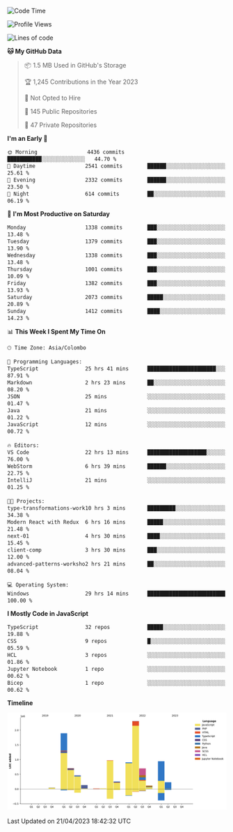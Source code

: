 
<!--START_SECTION:waka-->
![Code Time](http://img.shields.io/badge/Code%20Time-1%2C100%20hrs%207%20mins-blue)

![Profile Views](http://img.shields.io/badge/Profile%20Views-0-blue)

![Lines of code](https://img.shields.io/badge/From%20Hello%20World%20I%27ve%20Written-9.7%20million%20lines%20of%20code-blue)

**🐱 My GitHub Data** 

> 📦 1.5 MB Used in GitHub's Storage 
 > 
> 🏆 1,245 Contributions in the Year 2023
 > 
> 🚫 Not Opted to Hire
 > 
> 📜 145 Public Repositories 
 > 
> 🔑 47 Private Repositories 
 > 
**I'm an Early 🐤** 

```text
🌞 Morning                4436 commits        ███████████░░░░░░░░░░░░░░   44.70 % 
🌆 Daytime                2541 commits        ██████░░░░░░░░░░░░░░░░░░░   25.61 % 
🌃 Evening                2332 commits        ██████░░░░░░░░░░░░░░░░░░░   23.50 % 
🌙 Night                  614 commits         ██░░░░░░░░░░░░░░░░░░░░░░░   06.19 % 
```
📅 **I'm Most Productive on Saturday** 

```text
Monday                   1338 commits        ███░░░░░░░░░░░░░░░░░░░░░░   13.48 % 
Tuesday                  1379 commits        ███░░░░░░░░░░░░░░░░░░░░░░   13.90 % 
Wednesday                1338 commits        ███░░░░░░░░░░░░░░░░░░░░░░   13.48 % 
Thursday                 1001 commits        ███░░░░░░░░░░░░░░░░░░░░░░   10.09 % 
Friday                   1382 commits        ███░░░░░░░░░░░░░░░░░░░░░░   13.93 % 
Saturday                 2073 commits        █████░░░░░░░░░░░░░░░░░░░░   20.89 % 
Sunday                   1412 commits        ████░░░░░░░░░░░░░░░░░░░░░   14.23 % 
```


📊 **This Week I Spent My Time On** 

```text
🕑︎ Time Zone: Asia/Colombo

💬 Programming Languages: 
TypeScript               25 hrs 41 mins      ██████████████████████░░░   87.91 % 
Markdown                 2 hrs 23 mins       ██░░░░░░░░░░░░░░░░░░░░░░░   08.20 % 
JSON                     25 mins             ░░░░░░░░░░░░░░░░░░░░░░░░░   01.47 % 
Java                     21 mins             ░░░░░░░░░░░░░░░░░░░░░░░░░   01.22 % 
JavaScript               12 mins             ░░░░░░░░░░░░░░░░░░░░░░░░░   00.72 % 

🔥 Editors: 
VS Code                  22 hrs 13 mins      ███████████████████░░░░░░   76.00 % 
WebStorm                 6 hrs 39 mins       ██████░░░░░░░░░░░░░░░░░░░   22.75 % 
IntelliJ                 21 mins             ░░░░░░░░░░░░░░░░░░░░░░░░░   01.25 % 

🐱‍💻 Projects: 
type-transformations-work10 hrs 3 mins       █████████░░░░░░░░░░░░░░░░   34.38 % 
Modern React with Redux  6 hrs 16 mins       █████░░░░░░░░░░░░░░░░░░░░   21.48 % 
next-01                  4 hrs 30 mins       ████░░░░░░░░░░░░░░░░░░░░░   15.45 % 
client-comp              3 hrs 30 mins       ███░░░░░░░░░░░░░░░░░░░░░░   12.00 % 
advanced-patterns-worksho2 hrs 21 mins       ██░░░░░░░░░░░░░░░░░░░░░░░   08.04 % 

💻 Operating System: 
Windows                  29 hrs 14 mins      █████████████████████████   100.00 % 
```

**I Mostly Code in JavaScript** 

```text
TypeScript               32 repos            █████░░░░░░░░░░░░░░░░░░░░   19.88 % 
CSS                      9 repos             █░░░░░░░░░░░░░░░░░░░░░░░░   05.59 % 
HCL                      3 repos             ░░░░░░░░░░░░░░░░░░░░░░░░░   01.86 % 
Jupyter Notebook         1 repo              ░░░░░░░░░░░░░░░░░░░░░░░░░   00.62 % 
Bicep                    1 repo              ░░░░░░░░░░░░░░░░░░░░░░░░░   00.62 % 
```



**Timeline**

![Lines of Code chart](https://raw.githubusercontent.com/ccweerasinghe1994/ccweerasinghe1994/master/assets/bar_graph.png)


 Last Updated on 21/04/2023 18:42:32 UTC
<!--END_SECTION:waka-->
